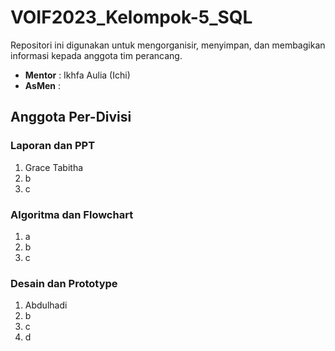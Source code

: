# VOIF2023_Kelompok-5_SQL
Repositori ini digunakan untuk mengorganisir, menyimpan, dan membagikan informasi kepada anggota tim perancang.
- **Mentor** : Ikhfa Aulia (Ichi)
- **AsMen** : 

## Anggota Per-Divisi
### Laporan dan PPT
1. Grace Tabitha 
2. b
3. c

### Algoritma dan Flowchart
1. a
2. b
3. c

### Desain dan Prototype
1. Abdulhadi
2. b
3. c
4. d
   
